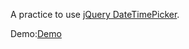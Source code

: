 A practice to use [jQuery DateTimePicker](https://xdsoft.net/jqplugins/datetimepicker/).

Demo:[Demo]()
